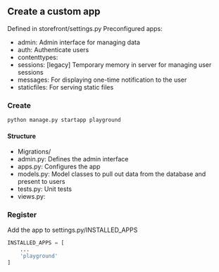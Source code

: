 ## Create a custom app
Defined in storefront/settings.py 
Preconfigured apps:
- admin: Admin interface for managing data
- auth: Authenticate users
- contenttypes: 
- sessions: [legacy] Temporary memory in server for managing user sessions
- messages: For displaying one-time notification to the user
- staticfiles: For serving static files

### Create

```bash
python manage.py startapp playground
```

#### Structure
- Migrations/
- admin.py: Defines the admin interface
- apps.py: Configures the app
- models.py: Model classes to pull out data from the database and present to users
- tests.py: Unit tests
- views.py: 

### Register
Add the app to settings.py/INSTALLED_APPS

```python
INSTALLED_APPS = [
    ...
    'playground'
]
```